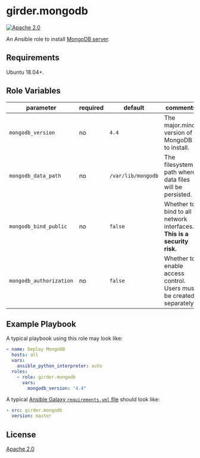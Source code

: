 # girder.mongodb
[![Apache 2.0](https://img.shields.io/badge/license-Apache%202-blue.svg)](https://raw.githubusercontent.com/girder/ansible-role-girder-mongodb/master/LICENSE)

An Ansible role to install [MongoDB server](https://www.mongodb.com/download-center/community).

## Requirements

Ubuntu 18.04+.

## Role Variables

| parameter               | required | default            | comments                                                                |
| ----------------------- | -------- | ------------------ | ----------------------------------------------------------------------- |
| `mongodb_version`       | no       | `4.4`              | The major.minor version of MongoDB to install.                          |
| `mongodb_data_path`     | no       | `/var/lib/mongodb` | The filesystem path where data files will be persisted.                 |
| `mongodb_bind_public`   | no       | `false`            | Whether to bind to all network interfaces. **This is a security risk.** |
| `mongodb_authorization` | no       | `false`            | Whether to enable access control. Users must be created separately.     |

## Example Playbook

A typical playbook using this role may look like:

```yaml
- name: Deploy MongoDB
  hosts: all
  vars:
    ansible_python_interpreter: auto
  roles:
    - role: girder.mongodb
      vars:
        mongodb_version: "4.4"
```

A typical
[Ansible Galaxy `requirements.yml` file](https://galaxy.ansible.com/docs/using/installing.html#installing-multiple-roles-from-a-file)
should look like:

```yaml
- src: girder.mongodb
  version: master
```

## License

[Apache 2.0](https://www.apache.org/licenses/LICENSE-2.0.html)
